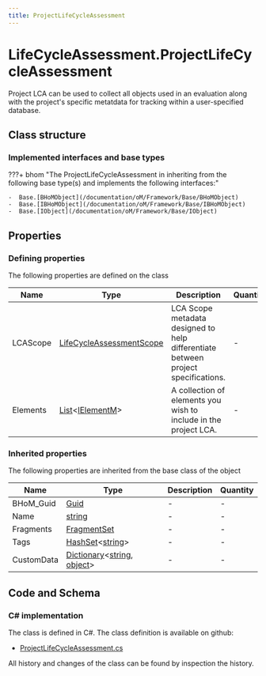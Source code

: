 ```yaml
---
title: ProjectLifeCycleAssessment
---
```


# LifeCycleAssessment.ProjectLifeCycleAssessment

Project LCA can be used to collect all objects used in an evaluation along with the project's specific metatdata for tracking within a user-specified database.

## Class structure

### Implemented interfaces and base types

???+ bhom "The ProjectLifeCycleAssessment in inheriting from the following base type(s) and implements the following interfaces:"

    -  Base.[BHoMObject](/documentation/oM/Framework/Base/BHoMObject)
    -  Base.[IBHoMObject](/documentation/oM/Framework/Base/IBHoMObject)
    -  Base.[IObject](/documentation/oM/Framework/Base/IObject)


## Properties



### Defining properties

The following properties are defined on the class

| Name             | Type             | Description      | Quantity         |
|------------------|------------------|------------------|------------------|
| LCAScope | [LifeCycleAssessmentScope](/documentation/oM/Analytical/LifeCycleAssessment/LifeCycleAssessmentScope) | LCA Scope metadata designed to help differentiate between project specifications. | - |
| Elements | [List](https://learn.microsoft.com/en-us/dotnet/api/System.Collections.Generic.List-1?view=netstandard-2.0)&lt;[IElementM](/documentation/oM/Dimensional/Dimensional/IElementM)&gt; | A collection of elements you wish to include in the project LCA. | - |


### Inherited properties
The following properties are inherited from the base class of the object

| Name             | Type             | Description      | Quantity         |
|------------------|------------------|------------------|------------------|
| BHoM_Guid | [Guid](https://learn.microsoft.com/en-us/dotnet/api/System.Guid?view=netstandard-2.0) | - | - |
| Name | [string](https://learn.microsoft.com/en-us/dotnet/api/System.String?view=netstandard-2.0) | - | - |
| Fragments | [FragmentSet](/documentation/oM/Framework/Base/FragmentSet) | - | - |
| Tags | [HashSet](https://learn.microsoft.com/en-us/dotnet/api/System.Collections.Generic.HashSet-1?view=netstandard-2.0)&lt;[string](https://learn.microsoft.com/en-us/dotnet/api/System.String?view=netstandard-2.0)&gt; | - | - |
| CustomData | [Dictionary](https://learn.microsoft.com/en-us/dotnet/api/System.Collections.Generic.Dictionary-2?view=netstandard-2.0)&lt;[string](https://learn.microsoft.com/en-us/dotnet/api/System.String?view=netstandard-2.0), [object](https://learn.microsoft.com/en-us/dotnet/api/System.Object?view=netstandard-2.0)&gt; | - | - |


## Code and Schema

### C# implementation

The class is defined in C#. The class definition is available on github:

- [ProjectLifeCycleAssessment.cs](https://github.com/BHoM/BHoM/blob/develop/LifeCycleAssessment_oM/ProjectLifeCycleAssessment.cs)

All history and changes of the class can be found by inspection the history.
